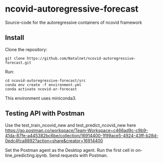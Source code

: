 # ncovid-autoregressive-forecast
Source-code for the autoregressive containers of ncovid framework

## Install

Clone the repository:

    git clone https://github.com/Natalnet/ncovid-autoregressive-forecast.git

Run:

    cd ncovid-autoregressive-forecast/src
    conda env create -f environment.yml
    conda activate ncovid-ar-forecast

This environment uses miniconda3.

## Testing API with Postman

Use the test_train_ncovid_new and test_predict_ncovid_new here https://go.postman.co/workspace/Team-Workspace~c466ad9c-c9b9-41da-87fe-a445382bc6be/collection/16914400-1f99ace5-4924-43ff-b28d-0edc4fca8892?action=share&creator=16914400

Set the Postman agent as the Desktop agent. Run the first cell in on-line_predicting.ipynb. Send requests with Postman.
